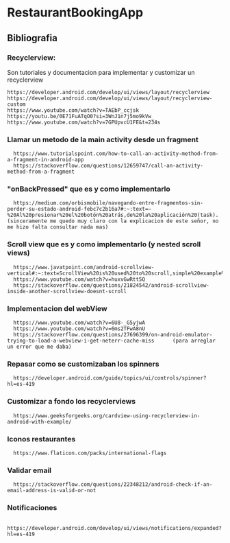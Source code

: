 # RestaurantBookingApp

## Bibliografia
### Recyclerview:

   Son tutoriales y documentacion para implementar y customizar un recyclerview
   
    
    https://developer.android.com/develop/ui/views/layout/recyclerview
    https://developer.android.com/develop/ui/views/layout/recyclerview-custom
    https://www.youtube.com/watch?v=TAEbP_ccjsk
    https://youtu.be/0E71FuATqO0?si=3WnJ1n7j5mo9kVw_
    https://www.youtube.com/watch?v=7GPUpvcU1FE&t=234s
    
### Llamar un metodo de la main activity desde un fragment

      https://www.tutorialspoint.com/how-to-call-an-activity-method-from-a-fragment-in-android-app
      https://stackoverflow.com/questions/12659747/call-an-activity-method-from-a-fragment
### "onBackPressed" que es y como implementarlo
      https://medium.com/orbismobile/navegando-entre-fragmentos-sin-perder-su-estado-android-febc7c2b16a7#:~:text=—%20Al%20presionar%20el%20botón%20atrás,de%20la%20aplicación%20(task). (sinceramente me quedo muy claro con la explicacion de este señor, no me hizo falta consultar nada mas)
### Scroll view que es y como implementarlo (y nested scroll views)
      https://www.javatpoint.com/android-scrollview-vertical#:~:text=ScrollView%20is%20used%20to%20scroll,simple%20example%20of%20vertical%20ScrollView.
      https://www.youtube.com/watch?v=huxvGwRtt5Q   
      https://stackoverflow.com/questions/21824542/android-scrollview-inside-another-scrollview-doesnt-scroll
### Implementacion del webView
      https://www.youtube.com/watch?v=6U8-_G5yjwA
      https://www.youtube.com/watch?v=6ms2TFwA8nU
      https://stackoverflow.com/questions/27696399/on-android-emulator-trying-to-load-a-webview-i-get-neterr-cache-miss      (para arreglar un error que me daba)
### Repasar como se customizaban los spinners
      https://developer.android.com/guide/topics/ui/controls/spinner?hl=es-419
      
### Customizar a fondo los recyclerviews
      https://www.geeksforgeeks.org/cardview-using-recyclerview-in-android-with-example/
### Iconos restaurantes
      https://www.flaticon.com/packs/international-flags
### Validar email
      https://stackoverflow.com/questions/22348212/android-check-if-an-email-address-is-valid-or-not      
### Notificaciones
      https://developer.android.com/develop/ui/views/notifications/expanded?hl=es-419
      


      
